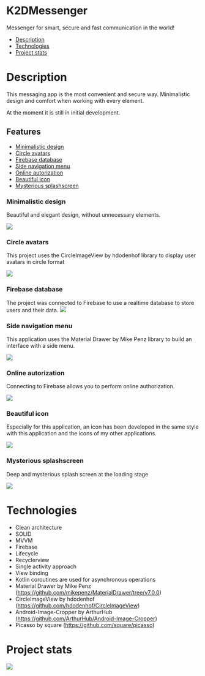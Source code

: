 # K2DMessenger
Messenger for smart, secure and fast communication in the world!

- [Description](#description)
- [Technologies](#technologies)
- [Project stats](#project-stats)

# Description
This messaging app is the most convenient and secure way. Minimalistic design and comfort when working with every element.

At the moment it is still in initial development.

## Features
- [Minimalistic design](#minimalistic-design)
- [Circle avatars](#circle-avatars)
- [Firebase database](#firebase-database)
- [Side navigation menu](#side-navigation-menu)
- [Online autorization](#online-autorization)
- [Beautiful icon](#beautiful-icon)
- [Mysterious splashscreen](#mysterious-splashscreen)



### Minimalistic design
Beautiful and elegant design, without unnecessary elements.

<img src="https://github.com/K2D2021/K2DMessenger/blob/master/Gifs/K2DMessengerDesign.gif">



### Circle avatars
This project uses the CircleImageView by hdodenhof library to display user avatars in circle format

<img src="https://github.com/K2D2021/K2DMessenger/blob/master/Gifs/K2DMessengerAvatar.gif">



### Firebase database
The project was connected to Firebase to use a realtime database to store users and their data.
<img src="https://github.com/K2D2021/K2DMessenger/blob/master/Gifs/K2DMessengerFirebase.jpg">




### Side navigation menu
This application uses the Material Drawer by Mike Penz library to build an interface with a side menu.

<img src="https://github.com/K2D2021/K2DMessenger/blob/master/Gifs/K2DMessengerMenu.gif">



### Online autorization
Connecting to Firebase allows you to perform online authorization.

<img src="https://github.com/K2D2021/K2DMessenger/blob/master/Gifs/K2DMessengerLogin.gif">



### Beautiful icon
Especially for this application, an icon has been developed in the same style with this application and the icons of my other applications.

<img src="https://github.com/K2D2021/K2DMessenger/blob/master/Gifs/K2DMessengerIcon.jpg">



### Mysterious splashscreen
Deep and mysterious splash screen at the loading stage

<img src="https://github.com/K2D2021/K2DMessenger/blob/master/Gifs/K2DMessengerSplashScreen.jpg">

# Technologies
- Clean architecture 
- SOLID
- MVVM
- Firebase
- Lifecycle
- Recyclerview
- Single activity approach
- View binding
- Kotlin coroutines are used for asynchronous operations
- Material Drawer by Mike Penz (https://github.com/mikepenz/MaterialDrawer/tree/v7.0.0)
- CircleImageView by hdodenhof (https://github.com/hdodenhof/CircleImageView)
- Android-Image-Cropper by ArthurHub (https://github.com/ArthurHub/Android-Image-Cropper)
- Picasso by square (https://github.com/square/picasso)


# Project stats
<img src="https://github.com/K2D2021/K2DMessenger/blob/master/Gifs/K2DMessengerStatistics.jpg">


